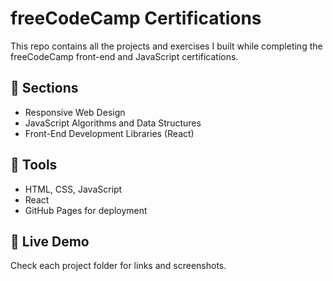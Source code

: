 # freeCodeCamp Certifications

This repo contains all the projects and exercises I built while completing the freeCodeCamp front-end and JavaScript certifications.

## 📘 Sections
- Responsive Web Design
- JavaScript Algorithms and Data Structures
- Front-End Development Libraries (React)

## 🔧 Tools
- HTML, CSS, JavaScript
- React
- GitHub Pages for deployment

## 🧪 Live Demo
Check each project folder for links and screenshots.
